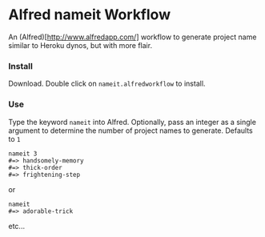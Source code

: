 # Alfred nameit Workflow

An (Alfred)[http://www.alfredapp.com/] workflow to generate project name
similar to Heroku dynos, but with more flair.

### Install

Download. Double click on `nameit.alfredworkflow` to install.

### Use

Type the keyword `nameit` into Alfred. Optionally, pass an integer as a single argument to determine the number of project names to generate. Defaults to `1`

```
nameit 3
#=> handsomely-memory
#=> thick-order
#=> frightening-step

```
or
```
nameit
#=> adorable-trick
```
etc...
